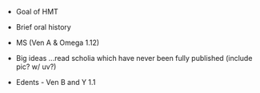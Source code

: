 - Goal of HMT

- Brief oral history

- MS (Ven A & Omega 1.12)

- Big ideas
...read scholia which have never been fully published (include pic? w/ uv?)

- Edents - Ven B and Y 1.1
